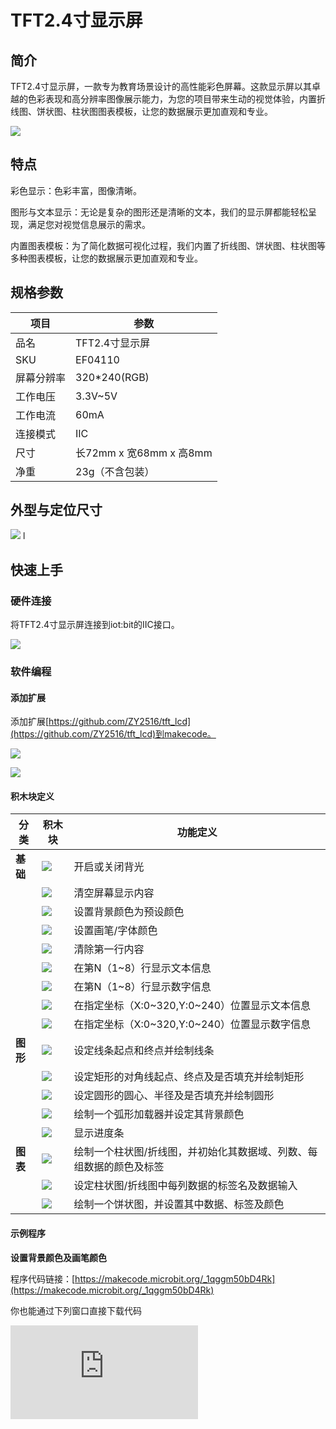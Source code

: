 ﻿# TFT2.4寸显示屏

## 简介

TFT2.4寸显示屏，一款专为教育场景设计的高性能彩色屏幕。这款显示屏以其卓越的色彩表现和高分辨率图像展示能力，为您的项目带来生动的视觉体验，内置折线图、饼状图、柱状图图表模板，让您的数据展示更加直观和专业。

![](https://wiki-media-ef.oss-cn-hongkong.aliyuncs.com/docs/microbit/sensor/octopus-sensors/sensor/images/04110_01.png)

## 特点

彩色显示：色彩丰富，图像清晰。

图形与文本显示：无论是复杂的图形还是清晰的文本，我们的显示屏都能轻松呈现，满足您对视觉信息展示的需求。

内置图表模板：为了简化数据可视化过程，我们内置了折线图、饼状图、柱状图等多种图表模板，让您的数据展示更加直观和专业。

## 规格参数

| 项目 | 参数 |
| --- | --- |
|品名|TFT2.4寸显示屏|
|SKU|EF04110|
|屏幕分辨率|320*240(RGB)|
|工作电压|3.3V~5V|
|工作电流|60mA|
|连接模式|IIC|
|尺寸|长72mm x 宽68mm x 高8mm|
|净重|23g（不含包装）|

## 外型与定位尺寸


![](https://wiki-media-ef.oss-cn-hongkong.aliyuncs.com/docs/microbit/sensor/octopus-sensors/sensor/images/04110_02.png)
l
## 快速上手

### 硬件连接

将TFT2.4寸显示屏连接到iot:bit的IIC接口。

![](https://wiki-media-ef.oss-cn-hongkong.aliyuncs.com/docs/microbit/sensor/octopus-sensors/sensor/images/04110_03.png)

### 软件编程

#### 添加扩展

添加扩展[https://github.com/ZY2516/tft_lcd](https://github.com/ZY2516/tft_lcd)到makecode。

![](https://wiki-media-ef.oss-cn-hongkong.aliyuncs.com/docs/microbit/sensor/octopus-sensors/sensor/images/04110_04.png)

![](https://wiki-media-ef.oss-cn-hongkong.aliyuncs.com/docs/microbit/sensor/octopus-sensors/sensor/images/04110_05.png)

#### 积木块定义

| 分类 | 积木块 | 功能定义 |
| ------- | --- | --- |
| **基础** | ![](https://wiki-media-ef.oss-cn-hongkong.aliyuncs.com/docs/microbit/sensor/octopus-sensors/sensor/images/04110_block_01.png) | 开启或关闭背光 |
|  | ![](https://wiki-media-ef.oss-cn-hongkong.aliyuncs.com/docs/microbit/sensor/octopus-sensors/sensor/images/04110_block_02.png) | 清空屏幕显示内容 |
|  | ![](https://wiki-media-ef.oss-cn-hongkong.aliyuncs.com/docs/microbit/sensor/octopus-sensors/sensor/images/04110_block_03.png) | 设置背景颜色为预设颜色 |
|  | ![](https://wiki-media-ef.oss-cn-hongkong.aliyuncs.com/docs/microbit/sensor/octopus-sensors/sensor/images/04110_block_04.png) | 设置画笔/字体颜色 |
|  | ![](https://wiki-media-ef.oss-cn-hongkong.aliyuncs.com/docs/microbit/sensor/octopus-sensors/sensor/images/04110_block_05.png) | 清除第一行内容 |
|  | ![](https://wiki-media-ef.oss-cn-hongkong.aliyuncs.com/docs/microbit/sensor/octopus-sensors/sensor/images/04110_block_06.png) | 在第N（1~8）行显示文本信息 |
|  | ![](https://wiki-media-ef.oss-cn-hongkong.aliyuncs.com/docs/microbit/sensor/octopus-sensors/sensor/images/04110_block_07.png) | 在第N（1~8）行显示数字信息 |
|  | ![](https://wiki-media-ef.oss-cn-hongkong.aliyuncs.com/docs/microbit/sensor/octopus-sensors/sensor/images/04110_block_08.png) | 在指定坐标（X:0~320,Y:0~240）位置显示文本信息 |
|  | ![](https://wiki-media-ef.oss-cn-hongkong.aliyuncs.com/docs/microbit/sensor/octopus-sensors/sensor/images/04110_block_09.png) | 在指定坐标（X:0~320,Y:0~240）位置显示数字信息 |
| **图形** | ![](https://wiki-media-ef.oss-cn-hongkong.aliyuncs.com/docs/microbit/sensor/octopus-sensors/sensor/images/04110_block_10.png) | 设定线条起点和终点并绘制线条 |
|  | ![](https://wiki-media-ef.oss-cn-hongkong.aliyuncs.com/docs/microbit/sensor/octopus-sensors/sensor/images/04110_block_11.png) | 设定矩形的对角线起点、终点及是否填充并绘制矩形 |
|  | ![](https://wiki-media-ef.oss-cn-hongkong.aliyuncs.com/docs/microbit/sensor/octopus-sensors/sensor/images/04110_block_12.png) | 设定圆形的圆心、半径及是否填充并绘制圆形 |
|  | ![](https://wiki-media-ef.oss-cn-hongkong.aliyuncs.com/docs/microbit/sensor/octopus-sensors/sensor/images/04110_block_13.png) | 绘制一个弧形加载器并设定其背景颜色 |
|  | ![](https://wiki-media-ef.oss-cn-hongkong.aliyuncs.com/docs/microbit/sensor/octopus-sensors/sensor/images/04110_block_14.png) | 显示进度条 |
| **图表** | ![](https://wiki-media-ef.oss-cn-hongkong.aliyuncs.com/docs/microbit/sensor/octopus-sensors/sensor/images/04110_block_15.png) | 绘制一个柱状图/折线图，并初始化其数据域、列数、每组数据的颜色及标签 |
|  | ![](https://wiki-media-ef.oss-cn-hongkong.aliyuncs.com/docs/microbit/sensor/octopus-sensors/sensor/images/04110_block_16.png) | 设定柱状图/折线图中每列数据的标签名及数据输入 |
|  | ![](https://wiki-media-ef.oss-cn-hongkong.aliyuncs.com/docs/microbit/sensor/octopus-sensors/sensor/images/04110_block_17.png) | 绘制一个饼状图，并设置其中数据、标签及颜色 |

#### 示例程序

**设置背景颜色及画笔颜色**

程序代码链接：[https://makecode.microbit.org/_1qggm50bD4Rk](https://makecode.microbit.org/_1qggm50bD4Rk)

你也能通过下列窗口直接下载代码
<div
    style={{
        position: 'relative',
        paddingBottom: '60%',
        overflow: 'hidden',
    }}
>
    <iframe
        src="https://makecode.microbit.org/_1qggm50bD4Rk"
        frameborder="0"
        sandbox="allow-popups allow-forms allow-scripts allow-same-origin"
        style={{
            position: 'absolute',
            width: '100%',
            height: '100%',
        }}
    />
</div>

**结果**

按下按键A后，在随机位置显示文本A及随机数字（0~9）。

**显示数字及文字**

程序代码链接：[https://makecode.microbit.org/_PF5Ym1a0e45M](https://makecode.microbit.org/_PF5Ym1a0e45M)

你也能通过下列窗口直接下载代码
<div
    style={{
        position: 'relative',
        paddingBottom: '60%',
        overflow: 'hidden',
    }}
>
    <iframe
        src="https://makecode.microbit.org/_PF5Ym1a0e45M"
        frameborder="0"
        sandbox="allow-popups allow-forms allow-scripts allow-same-origin"
        style={{
            position: 'absolute',
            width: '100%',
            height: '100%',
        }}
    />
</div>

**结果**

开机后，在第一行显示文本A，第二行显示数字0。

**绘制线、圆形、矩形**

程序代码链接：[https://makecode.microbit.org/_57hLj6aTA2ap](https://makecode.microbit.org/_57hLj6aTA2ap)

你也能通过下列窗口直接下载代码
<div
    style={{
        position: 'relative',
        paddingBottom: '60%',
        overflow: 'hidden',
    }}
>
    <iframe
        src="https://makecode.microbit.org/_57hLj6aTA2ap"
        frameborder="0"
        sandbox="allow-popups allow-forms allow-scripts allow-same-origin"
        style={{
            position: 'absolute',
            width: '100%',
            height: '100%',
        }}
    />
</div>

**结果**

按键A按下后，绘制一条直线；

按键B按下后，绘制一个矩形框；

徽标按下后，绘制一个圆形并填充。


**绘制弧形加载器**

程序代码链接：[https://makecode.microbit.org/_FqYiqfL3y0VL](https://makecode.microbit.org/_FqYiqfL3y0VL)

你也能通过下列窗口直接下载代码
<div
    style={{
        position: 'relative',
        paddingBottom: '60%',
        overflow: 'hidden',
    }}
>
    <iframe
        src="https://makecode.microbit.org/_FqYiqfL3y0VL"
        frameborder="0"
        sandbox="allow-popups allow-forms allow-scripts allow-same-origin"
        style={{
            position: 'absolute',
            width: '100%',
            height: '100%',
        }}
    />
</div>

**结果**

按键A按下后，绘制一个弧形加载器。


**绘制进度条**

程序代码链接：[https://makecode.microbit.org/_hxcfvg22vWmL](https://makecode.microbit.org/_hxcfvg22vWmL)

你也能通过下列窗口直接下载代码
<div
    style={{
        position: 'relative',
        paddingBottom: '60%',
        overflow: 'hidden',
    }}
>
    <iframe
        src="https://makecode.microbit.org/_hxcfvg22vWmL"
        frameborder="0"
        sandbox="allow-popups allow-forms allow-scripts allow-same-origin"
        style={{
            position: 'absolute',
            width: '100%',
            height: '100%',
        }}
    />
</div>

**结果**

按键A按下后，绘制一个进度条。

**绘制一个折线图**

程序代码链接：[https://makecode.microbit.org/_Wqr0fTKvE4ua](https://makecode.microbit.org/_Wqr0fTKvE4ua)

你也能通过下列窗口直接下载代码
<div
    style={{
        position: 'relative',
        paddingBottom: '60%',
        overflow: 'hidden',
    }}
>
    <iframe
        src="https://makecode.microbit.org/_Wqr0fTKvE4ua"
        frameborder="0"
        sandbox="allow-popups allow-forms allow-scripts allow-same-origin"
        style={{
            position: 'absolute',
            width: '100%',
            height: '100%',
        }}
    />
</div>


**结果**

按键A按下后，绘制一个折线图。

**绘制一个柱状图**

程序代码链接：[https://makecode.microbit.org/_bj5eqf16kXjY](https://makecode.microbit.org/_bj5eqf16kXjY)

你也能通过下列窗口直接下载代码
<div
    style={{
        position: 'relative',
        paddingBottom: '60%',
        overflow: 'hidden',
    }}
>
    <iframe
        src="https://makecode.microbit.org/_bj5eqf16kXjY"
        frameborder="0"
        sandbox="allow-popups allow-forms allow-scripts allow-same-origin"
        style={{
            position: 'absolute',
            width: '100%',
            height: '100%',
        }}
    />
</div>

**结果**

按键A按下后，绘制一个柱状图。

**绘制一个饼状图**

程序代码链接：[https://makecode.microbit.org/_4C9Jq2efHDC2](https://makecode.microbit.org/_4C9Jq2efHDC2)

你也能通过下列窗口直接下载代码
<div
    style={{
        position: 'relative',
        paddingBottom: '60%',
        overflow: 'hidden',
    }}
>
    <iframe
        src="https://makecode.microbit.org/_4C9Jq2efHDC2"
        frameborder="0"
        sandbox="allow-popups allow-forms allow-scripts allow-same-origin"
        style={{
            position: 'absolute',
            width: '100%',
            height: '100%',
        }}
    />
</div>

**结果**

按键A按下后，绘制一个饼状图。

**总体测试程序**

程序代码链接：[https://makecode.microbit.org/_7rXKwwR6JgLK](https://makecode.microbit.org/_7rXKwwR6JgLK)

你也能通过下列窗口直接下载代码
<div
    style={{
        position: 'relative',
        paddingBottom: '60%',
        overflow: 'hidden',
    }}
>
    <iframe
        src="https://makecode.microbit.org/_7rXKwwR6JgLK"
        frameborder="0"
        sandbox="allow-popups allow-forms allow-scripts allow-same-origin"
        style={{
            position: 'absolute',
            width: '100%',
            height: '100%',
        }}
    />
</div>

### 结果

每次按下按键A之后，都会切换显示功能

功能一：线条、矩形、圆形、文字显示

功能二：柱状图显示

功能三：折线图显示

功能四：饼状图显示

功能五：进度条显示

功能六：加载图显示

按下徽标后，随机切换背景颜色及画笔颜色

